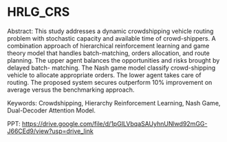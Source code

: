 # HRLG_CRS

Abstract: This study addresses a dynamic crowdshipping vehicle routing problem with stochastic capacity and available time of crowd-shippers. A combination approach of hierarchical reinforcement learning and game theory model that handles batch-matching, orders allocation, and route planning. The upper agent balances the opportunities and risks brought by delayed batch- matching. The Nash game model classify crowd-shipping vehicle to allocate appropriate orders. The lower agent takes care of routing. The proposed system secures outperform 10% improvement on average versus the benchmarking approach.

Keywords: Crowdshipping, Hierarchy Reinforcement Learning, Nash Game, Dual-Decoder Attention Model.

PPT: https://drive.google.com/file/d/1pGILVbqaSAUyhnUNlwd92mGG-J66CEd9/view?usp=drive_link
